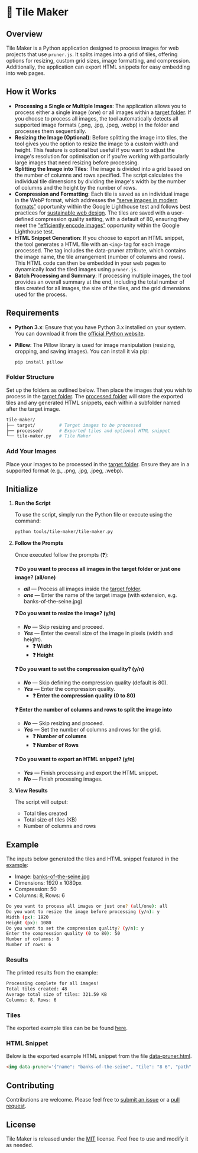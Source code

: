 # 🧩 Tile Maker

## Overview

Tile Maker is a Python application designed to process images for web projects that use `pruner.js`. It splits images into a grid of tiles, offering options for resizing, custom grid sizes, image formatting, and compression. Additionally, the application can export HTML snippets for easy embedding into web pages.

## How it Works

- **Processing a Single or Multiple Images**: The application allows you to process either a single image (one) or all images within a [target folder](/tools/tile-maker/target/). If you choose to process all images, the tool automatically detects all supported image formats (.png, .jpg, .jpeg, .webp) in the folder and processes them sequentially.
- **Resizing the Image (Optional)**: Before splitting the image into tiles, the tool gives you the option to resize the image to a custom width and height. This feature is optional but useful if you want to adjust the image's resolution for optimisation or if you're working with particularly large images that need resizing before processing.
- **Splitting the Image into Tiles**: The image is divided into a grid based on the number of columns and rows specified. The script calculates the individual tile dimensions by dividing the image's width by the number of columns and the height by the number of rows.
- **Compression and Formatting**: Each tile is saved as an individual image in the WebP format, which addresses the [“serve images in modern formats”](https://developer.chrome.com/docs/lighthouse/performance/uses-webp-images) opportunity within the Google Lighthouse test and follows best practices for [sustainable web design](https://github.com/Sustainable-WWW/Sustainable-Web-Practices-Wiki/blob/main/Wiki/Image/Image_Formats.md). The tiles are saved with a user-defined compression quality setting, with a default of 80, ensuring they meet the ["efficiently encode images"](https://developer.chrome.com/docs/lighthouse/performance/uses-optimized-images) opportunity within the Google Lighthouse test.
- **HTML Snippet Generation**: If you choose to export an HTML snippet, the tool generates a HTML file with an `<img>` tag for each image processed. The tag includes the data-pruner attribute, which contains the image name, the tile arrangement (number of columns and rows). This HTML code can then be embedded in your web pages to dynamically load the tiled images using `pruner.js`.
-	**Batch Processing and Summary**: If processing multiple images, the tool provides an overall summary at the end, including the total number of tiles created for all images, the size of the tiles, and the grid dimensions used for the process.

## Requirements

- **Python 3.x**: Ensure that you have Python 3.x installed on your system. You can download it from the [official Python website](https://python.org/downloads/).
- **Pillow**: The Pillow library is used for image manipulation (resizing, cropping, and saving images). You can install it via pip:

  ```bash
  pip install pillow
  ```

### Folder Structure

Set up the folders as outlined below. Then place the images that you wish to process in the [target folder](/tools/tile-maker/target/). The [processed folder](/tools/tile-maker/processed/) will store the exported tiles and any generated HTML snippets, each within a subfolder named after the target image.

```bash
tile-maker/
├── target/         # Target images to be processed
├── processed/      # Exported tiles and optional HTML snippet
└── tile-maker.py   # Tile Maker
```

### Add Your Images

Place your images to be processed in the [target folder](/tools/tile-maker/target/). Ensure they are in a supported format (e.g., .png, .jpg, .jpeg, .webp).

## Initialize

1. **Run the Script**

    To use the script, simply run the Python file or execute using the command:

    ```bash
    python tools/tile-maker/tile-maker.py
    ```

2. **Follow the Prompts**

    Once executed follow the prompts (❓):

      **❓ Do you want to process all images in the target folder or just one image? (all/one)**
      - ***all*** — Process all images inside the [target folder](/tools/tile-maker/target/).
      - ***one*** —  Enter the name of the target image (with extension, e.g. banks-of-the-seine.jpg)

      **❓ Do you want to resize the image? (y/n)**
      - ***No*** — Skip resizing and proceed.
      - ***Yes*** — Enter the overall size of the image in pixels (width and height).
        - **❓ Width**
        - **❓ Height**

      **❓ Do you want to set the compression quality? (y/n)**
      - ***No*** — Skip defining the compression quality (default is 80).
      - ***Yes*** — Enter the compression quality.
        - **❓ Enter the compression quality (0 to 80)**

      **❓ Enter the number of columns and rows to split the image into**
      - ***No*** — Skip resizing and proceed.
      - ***Yes*** — Set the number of columns and rows for the grid.
        - **❓ Number of columns**
        - **❓ Number of Rows**
        
      **❓ Do you want to export an HTML snippet? (y/n)**
      - ***Yes*** — Finish processing and export the HTML snippet.
      - ***No*** — Finish processing images.

3.	**View Results**

    The script will output:

      - Total tiles created
      - Total size of tiles (KB)
      - Number of columns and rows

## Example

The inputs below generated the tiles and HTML snippet featured in the [example](/README.md#example):

- Image: [banks-of-the-seine.jpg](/tools/tile-maker/target/banks-of-the-seine.jpg)
- Dimensions: 1920 x 1080px
- Compression: 50
- Columns: 8, Rows: 6

```bash
Do you want to process all images or just one? (all/one): all
Do you want to resize the image before processing (y/n): y
Width (px): 1920
Height (px): 1080
Do you want to set the compression quality? (y/n): y
Enter the compression quality (0 to 80): 50
Number of columns: 8
Number of rows: 6
```

### Results

The printed results from the example:

```bash
Processing complete for all images!
Total tiles created: 48
Average total size of tiles: 321.59 KB
Columns: 8, Rows: 6
```

### Tiles

The exported example tiles can be be found [here](/tools/tile-maker/processed/banks-of-the-seine/).

### HTML Snippet

Below is the exported example HTML snippet from the file [data-pruner.html](/tools/tile-maker/processed/banks-of-the-seine/data-pruner.html).

```html
<img data-pruner='{"name": "banks-of-the-seine", "tile": "8 6", "path": "your-path-here/"}' alt="" loading="lazy">
```

## Contributing

Contributions are welcome. Please feel free to [submit an issue](https://github.com/overbrowsing/pruner/issues) or a [pull request](https://github.com/overbrowsing/pruner/pulls).

## License

Tile Maker is released under the [MIT](/LICENSE) license. Feel free to use and modify it as needed.